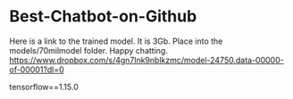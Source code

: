 # Best-Chatbot-on-Github

Here is a link to the trained model. It is 3Gb. Place into the models/70milmodel folder. Happy chatting. https://www.dropbox.com/s/4gn7lnk9nblkzmc/model-24750.data-00000-of-00001?dl=0

tensorflow==1.15.0


